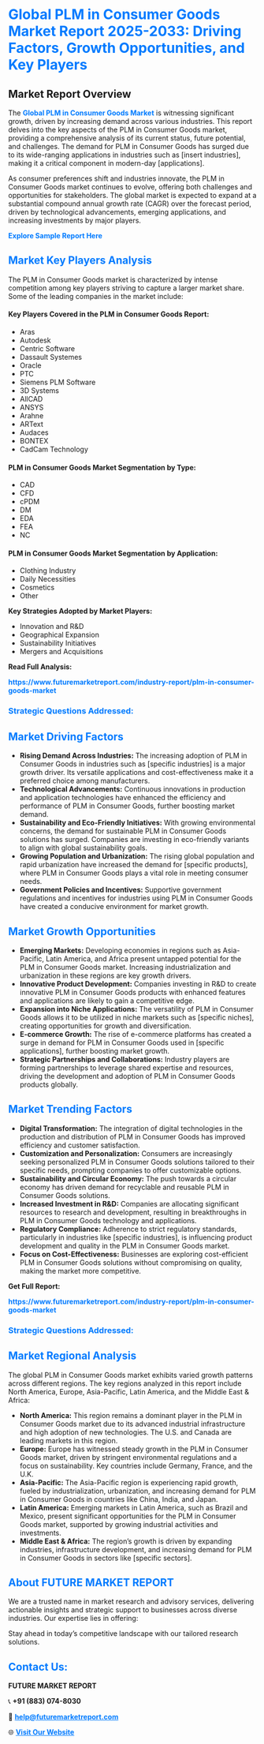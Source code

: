 <h1 style="color: #007BFF;">Global PLM in Consumer Goods Market Report 2025-2033: Driving Factors, Growth Opportunities, and Key Players</h1>

<section id="overview">
<h2>Market Report Overview</h2>
<p>The <a href="https://www.futuremarketreport.com/industry-report/plm-in-consumer-goods-market" style="color: #007BFF; text-decoration: none;"><strong>Global PLM in Consumer Goods Market</strong></a> is witnessing significant growth, driven by increasing demand across various industries. This report delves into the key aspects of the PLM in Consumer Goods market, providing a comprehensive analysis of its current status, future potential, and challenges. The demand for PLM in Consumer Goods has surged due to its wide-ranging applications in industries such as [insert industries], making it a critical component in modern-day [applications].</p>
<p>As consumer preferences shift and industries innovate, the PLM in Consumer Goods market continues to evolve, offering both challenges and opportunities for stakeholders. The global market is expected to expand at a substantial compound annual growth rate (CAGR) over the forecast period, driven by technological advancements, emerging applications, and increasing investments by major players.</p>
</section>

<section id="overview">
<p><a href="https://www.futuremarketreport.com/request-sample/reportId=50994" style="color: #007BFF; text-decoration: none;"><strong>Explore Sample Report Here</strong></a></p>
</section>

<section id="key-players">
<h2 style="color: #007BFF;">Market Key Players Analysis</h2>
<p>The PLM in Consumer Goods market is characterized by intense competition among key players striving to capture a larger market share. Some of the leading companies in the market include:</p>
<h4>Key Players Covered in the PLM in Consumer Goods Report:</h4>
<ul><li>Aras</li><li>Autodesk</li><li>Centric Software</li><li>Dassault Systemes</li><li>Oracle</li><li>PTC</li><li>Siemens PLM Software</li><li>3D Systems</li><li>AllCAD</li><li>ANSYS</li><li>Arahne</li><li>ARText</li><li>Audaces</li><li>BONTEX</li><li>CadCam Technology</li></ul>
<h4>PLM in Consumer Goods Market Segmentation by Type:</h4>
<ul><li>CAD</li><li>CFD</li><li>cPDM</li><li>DM</li><li>EDA</li><li>FEA</li><li>NC</li></ul>

<h4>PLM in Consumer Goods Market Segmentation by Application:</h4>
<ul><li>Clothing Industry</li><li>Daily Necessities</li><li>Cosmetics</li><li>Other</li></ul>
<p><strong>Key Strategies Adopted by Market Players:</strong></p>
<ul>
<li>Innovation and R&D</li>
<li>Geographical Expansion</li>
<li>Sustainability Initiatives</li>
<li>Mergers and Acquisitions</li>
</ul>
</section>

<section>
<p><strong>Read Full Analysis: </strong></p><a href="https://www.futuremarketreport.com/industry-report/plm-in-consumer-goods-market" style="color: #007BFF; text-decoration: none;"><strong>https://www.futuremarketreport.com/industry-report/plm-in-consumer-goods-market</strong></a>
<h3 style="color: #007BFF;">Strategic Questions Addressed:</h3>
</section>

<section id="driving-factors">
<h2 style="color: #007BFF;">Market Driving Factors</h2>
<ul>
<li><strong>Rising Demand Across Industries:</strong> The increasing adoption of PLM in Consumer Goods in industries such as [specific industries] is a major growth driver. Its versatile applications and cost-effectiveness make it a preferred choice among manufacturers.</li>
<li><strong>Technological Advancements:</strong> Continuous innovations in production and application technologies have enhanced the efficiency and performance of PLM in Consumer Goods, further boosting market demand.</li>
<li><strong>Sustainability and Eco-Friendly Initiatives:</strong> With growing environmental concerns, the demand for sustainable PLM in Consumer Goods solutions has surged. Companies are investing in eco-friendly variants to align with global sustainability goals.</li>
<li><strong>Growing Population and Urbanization:</strong> The rising global population and rapid urbanization have increased the demand for [specific products], where PLM in Consumer Goods plays a vital role in meeting consumer needs.</li>
<li><strong>Government Policies and Incentives:</strong> Supportive government regulations and incentives for industries using PLM in Consumer Goods have created a conducive environment for market growth.</li>
</ul>
</section>

<section id="growth-opportunities">
<h2 style="color: #007BFF;">Market Growth Opportunities</h2>
<ul>
<li><strong>Emerging Markets:</strong> Developing economies in regions such as Asia-Pacific, Latin America, and Africa present untapped potential for the PLM in Consumer Goods market. Increasing industrialization and urbanization in these regions are key growth drivers.</li>
<li><strong>Innovative Product Development:</strong> Companies investing in R&D to create innovative PLM in Consumer Goods products with enhanced features and applications are likely to gain a competitive edge.</li>
<li><strong>Expansion into Niche Applications:</strong> The versatility of PLM in Consumer Goods allows it to be utilized in niche markets such as [specific niches], creating opportunities for growth and diversification.</li>
<li><strong>E-commerce Growth:</strong> The rise of e-commerce platforms has created a surge in demand for PLM in Consumer Goods used in [specific applications], further boosting market growth.</li>
<li><strong>Strategic Partnerships and Collaborations:</strong> Industry players are forming partnerships to leverage shared expertise and resources, driving the development and adoption of PLM in Consumer Goods products globally.</li>
</ul>
</section>

<section id="trending-factors">
<h2 style="color: #007BFF;">Market Trending Factors</h2>
<ul>
<li><strong>Digital Transformation:</strong> The integration of digital technologies in the production and distribution of PLM in Consumer Goods has improved efficiency and customer satisfaction.</li>
<li><strong>Customization and Personalization:</strong> Consumers are increasingly seeking personalized PLM in Consumer Goods solutions tailored to their specific needs, prompting companies to offer customizable options.</li>
<li><strong>Sustainability and Circular Economy:</strong> The push towards a circular economy has driven demand for recyclable and reusable PLM in Consumer Goods solutions.</li>
<li><strong>Increased Investment in R&D:</strong> Companies are allocating significant resources to research and development, resulting in breakthroughs in PLM in Consumer Goods technology and applications.</li>
<li><strong>Regulatory Compliance:</strong> Adherence to strict regulatory standards, particularly in industries like [specific industries], is influencing product development and quality in the PLM in Consumer Goods market.</li>
<li><strong>Focus on Cost-Effectiveness:</strong> Businesses are exploring cost-efficient PLM in Consumer Goods solutions without compromising on quality, making the market more competitive.</li>
</ul>
</section>

<section>
<p><strong>Get Full Report: </strong></p><a href="https://www.futuremarketreport.com/industry-report/plm-in-consumer-goods-market" style="color: #007BFF; text-decoration: none;"><strong>https://www.futuremarketreport.com/industry-report/plm-in-consumer-goods-market</strong></a>
<h3 style="color: #007BFF;">Strategic Questions Addressed:</h3>
</section>


<section id="regional-analysis">
<h2 style="color: #007BFF;">Market Regional Analysis</h2>
<p>The global PLM in Consumer Goods market exhibits varied growth patterns across different regions. The key regions analyzed in this report include North America, Europe, Asia-Pacific, Latin America, and the Middle East & Africa:</p>
<ul>
<li><strong>North America:</strong> This region remains a dominant player in the PLM in Consumer Goods market due to its advanced industrial infrastructure and high adoption of new technologies. The U.S. and Canada are leading markets in this region.</li>
<li><strong>Europe:</strong> Europe has witnessed steady growth in the PLM in Consumer Goods market, driven by stringent environmental regulations and a focus on sustainability. Key countries include Germany, France, and the U.K.</li>
<li><strong>Asia-Pacific:</strong> The Asia-Pacific region is experiencing rapid growth, fueled by industrialization, urbanization, and increasing demand for PLM in Consumer Goods in countries like China, India, and Japan.</li>
<li><strong>Latin America:</strong> Emerging markets in Latin America, such as Brazil and Mexico, present significant opportunities for the PLM in Consumer Goods market, supported by growing industrial activities and investments.</li>
<li><strong>Middle East & Africa:</strong> The region’s growth is driven by expanding industries, infrastructure development, and increasing demand for PLM in Consumer Goods in sectors like [specific sectors].</li>
</ul>
</section>

<footer>
<h2 style="color: #007BFF;">About FUTURE MARKET REPORT</h2>
<p>We are a trusted name in market research and advisory services, delivering actionable insights and strategic support to businesses across diverse industries. Our expertise lies in offering:</p>

<p>Stay ahead in today’s competitive landscape with our tailored research solutions.</p>

<h2 style="color: #007BFF;">Contact Us:</h2>
<p><strong>FUTURE MARKET REPORT</strong></p>
<p>📞 <strong>+91 (883) 074-8030</strong></p>
<p>📧 <strong><a href="mailto:help@futuremarketreport.com" style="color: #007BFF;">help@futuremarketreport.com</a></strong></p>
<p>🌐 <strong><a href="https://www.futuremarketreport.com/" style="color: #007BFF;">Visit Our Website</a></strong></p>
</footer>